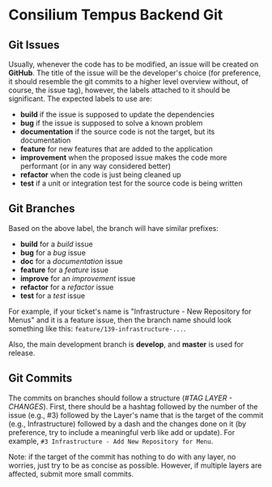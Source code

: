 # Consilium Tempus Backend Git

## Git Issues

Usually, whenever the code has to be modified, an issue will be created on **GitHub**. 
The title of the issue will be the developer's choice 
(for preference, it should resemble the git commits to a higher level overview without, of course, the issue tag), 
however, the labels attached to it should be significant.
The expected labels to use are:
- **build** if the issue is supposed to update the dependencies
- **bug** if the issue is supposed to solve a known problem
- **documentation** if the source code is not the target, but its documentation
- **feature** for new features that are added to the application
- **improvement** when the proposed issue makes the code more performant (or in any way considered better)
- **refactor** when the code is just being cleaned up
- **test** if a unit or integration test for the source code is being written

## Git Branches

Based on the above label, the branch will have similar prefixes:
- **build** for a _build_ issue
- **bug** for a _bug_ issue
- **doc** for a _documentation_ issue
- **feature** for a _feature_ issue
- **improve** for an _improvement_ issue
- **refactor** for a _refactor_ issue
- **test** for a _test_ issue

For example, if your ticket's name is "Infrastructure - New Repository for Menus" 
and it is a feature issue, then the branch name should look something like this: `feature/139-infrastructure-...`.

Also, the main development branch is **develop**, and **master** is used for release.

## Git Commits

The commits on branches should follow a structure (*#TAG LAYER - CHANGES*).
First, there should be a hashtag followed by the number of the issue (e.g., #3)
followed by the Layer's name that is the target of the commit
(e.g., Infrastructure) 
followed by a dash and the changes done on it 
(by preference, try to include a meaningful verb like add or update).
For example, `#3 Infrastructure - Add New Repository for Menu`.

Note: if the target of the commit has nothing to do with any layer, no worries, just try to be as concise as possible.
However, if multiple layers are affected, submit more small commits.